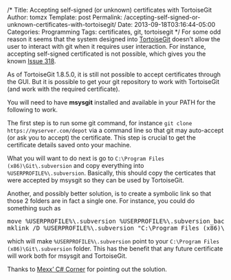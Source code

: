 /*
 Title: Accepting self-signed (or unknown) certificates with TortoiseGit
 Author: tomzx
 Template: post
 Permalink: /accepting-self-signed-or-unknown-certificates-with-tortoisegit/
 Date: 2013-09-18T03:16:44-05:00
 Categories: Programming
 Tags: certificates, git, tortoisegit
*/
For some odd reason it seems that the system designed into [TortoiseGit][1] doesn&#8217;t allow the user to interact with git when it requires user interaction. For instance, accepting self-signed certificated is not possible, which gives you the known [Issue 318][2].

As of TortoiseGit 1.8.5.0, it is still not possible to accept certificates through the GUI. But it is possible to get your git repository to work with TortoiseGit (and work with the required certificate).

You will need to have **msysgit** installed and available in your PATH for the following to work.

The first step is to run some git command, for instance `git clone https://myserver.com/depot` via a command line so that git may auto-accept (or ask you to accept) the certificate. This step is crucial to get the certificate details saved onto your machine.

What you will want to do next is go to `C:\Program Files (x86)\Git\.subversion` and copy everything into `%USERPROFILE%\.subversion`. Basically, this should copy the certicates that were accepted by msysgit so they can be used by TortoiseGit.

Another, and possibly better solution, is to create a symbolic link so that those 2 folders are in fact a single one. For instance, you could do something such as

<pre class="brush: bash; title: ; notranslate" title="">move %USERPROFILE%\.subversion %USERPROFILE%\.subversion_backup
mklink /D %USERPROFILE%\.subversion "C:\Program Files (x86)\Git\.subversion"
</pre>

which will make `%USERPROFILE%\.subversion` point to your `C:\Program Files (x86)\Git\.subversion` folder. This has the benefit that any future certificate will work both for msysgit and TortoiseGit.

Thanks to [Mexx&#8217; C# Corner][3] for pointing out the solution.

 [1]: https://code.google.com/p/tortoisegit/
 [2]: http://code.google.com/p/tortoisegit/issues/detail?id=318
 [3]: http://blog.malook.de/2010/10/tortoisegit-as-frontend-to-https-svn.html